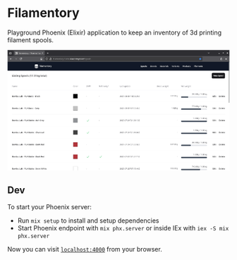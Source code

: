 # Filamentory

Playground Phoenix (Elixir) application to keep an inventory of 3d printing filament spools.

[![Screenshot](docs/screenshot_thumb.png)](docs/screenshot.png)

## Dev

To start your Phoenix server:

  * Run `mix setup` to install and setup dependencies
  * Start Phoenix endpoint with `mix phx.server` or inside IEx with `iex -S mix phx.server`

Now you can visit [`localhost:4000`](http://localhost:4000) from your browser.
